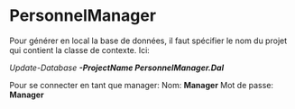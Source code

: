 # PersonnelManager

Pour générer en local la base de données, il faut spécifier le nom du projet qui contient la classe de contexte. Ici:

*Update-Database **-ProjectName PersonnelManager.Dal***

Pour se connecter en tant que manager:
Nom: **Manager**
Mot de passe: **Manager**
